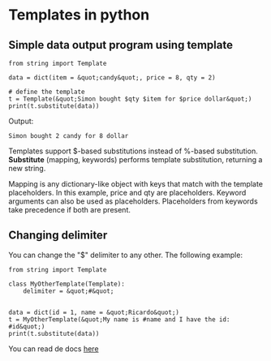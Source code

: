 # Templates in python




## Simple data output program using template


```
from string import Template

data = dict(item = &quot;candy&quot;, price = 8, qty = 2)

# define the template
t = Template(&quot;Simon bought $qty $item for $price dollar&quot;)   
print(t.substitute(data))

```

Output:

```
Simon bought 2 candy for 8 dollar

```

Templates support $-based substitutions instead of %-based substitution. **Substitute** (mapping, keywords) performs template substitution, returning a new string.

Mapping is any dictionary-like object with keys that match with the template placeholders. In this example, price and qty are placeholders. Keyword arguments can also be used as placeholders. Placeholders from keywords take precedence if both are present.



## Changing delimiter


You can change the &quot;$&quot; delimiter to any other. The following example:

```
from string import Template

class MyOtherTemplate(Template):
    delimiter = &quot;#&quot;


data = dict(id = 1, name = &quot;Ricardo&quot;)
t = MyOtherTemplate(&quot;My name is #name and I have the id: #id&quot;)
print(t.substitute(data))

```

You can read de docs [here](https://docs.python.org/3/library/string.html?highlight=template#string.Template.template)

